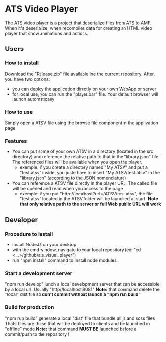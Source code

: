 # ATS Video Player
The ATS video player is a project that deserialize files from ATS to AMF.
When it's deserialize, when recompiles data for creating an HTML video player that show animations and actions.

## Users
### How to install
Download the "Release.zip" file available ine the current repository. After, you have two options:
* you can deploy the application directly on your own WebApp or server
* for local use, you can run the "player.bar" file. Your default browser will launch automatically

### How to use
Simply open a ATSV file using the browse file component in the applivation page 

### Features
* You can put some of your own ATSV in a directory (located in the src directory) and reference the relative path to that in the "library.json" file. The referenced files will be available when you open the player.
    * exemple: if you create a directory named "My ATSV" and put a "test.atsv" inside, you juste have to insert "My ATSV/test.atsv" in the "library.json" (according to the JSON nomenclature)
* You can reference a ATSV file directly in the player URL. The called file will be opened and read when you access to the page
    * exemple: if you put "http://localhost?url=/ATSV/test.atsv", the file "test.atsv" located in the ATSV folder will be launched at start. **Note that only relative path to the server or full Web public URL will work**

## Developer
### Procedure to install
* install NodeJS on your desktop
* with the cmd window, navigate to your local repository (ex: "cd <...>/github/ats_visual_player")
* run "npm install" command to install node modules

### Start a development server
"npm run develop" lunch a local development server that can be accessible by a local url.
Usually "http//localhost:8081"
**Note:** that command delete the "local" dist file so **don't commit without launch a "npm run build"**

### Build for production
"npm run build" generate a local "dist" file that bundle all js and scss files
Thats files are those that will be deployed to clients and be launched in "offline" mode
**Note:** that command **MUST BE** launched before a commit/push to the repository !